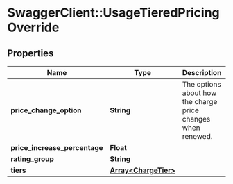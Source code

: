 # SwaggerClient::UsageTieredPricingOverride

## Properties
Name | Type | Description | Notes
------------ | ------------- | ------------- | -------------
**price_change_option** | **String** | The options about how the charge price changes when renewed. | [optional] 
**price_increase_percentage** | **Float** |  | [optional] 
**rating_group** | **String** |  | [optional] 
**tiers** | [**Array&lt;ChargeTier&gt;**](ChargeTier.md) |  | [optional] 


